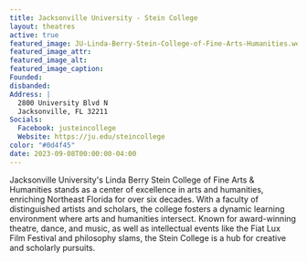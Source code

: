 ```yaml
---
title: Jacksonville University - Stein College
layout: theatres
active: true
featured_image: JU-Linda-Berry-Stein-College-of-Fine-Arts-Humanities.webp
featured_image_attr:
featured_image_alt:
featured_image_caption:
Founded: 
disbanded:
Address: |
  2800 University Blvd N
  Jacksonville, FL 32211
Socials:
  Facebook: justeincollege
  Website: https://ju.edu/steincollege
color: "#0d4f45"
date: 2023-09-08T00:00:00-04:00
---
```

Jacksonville University's Linda Berry Stein College of Fine Arts & Humanities stands as a center of excellence in arts and humanities, enriching Northeast Florida for over six decades. With a faculty of distinguished artists and scholars, the college fosters a dynamic learning environment where arts and humanities intersect. Known for award-winning theatre, dance, and music, as well as intellectual events like the Fiat Lux Film Festival and philosophy slams, the Stein College is a hub for creative and scholarly pursuits.
